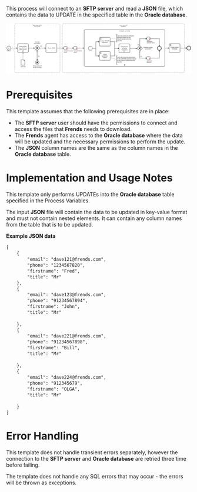 This process will connect to an **SFTP server** and read a **JSON** file, which contains the data to UPDATE in the specified table in the **Oracle database**.

![Template](assets/Json_file_from_SFTP_server_to_Oracle_DB_Update.svg)

# Prerequisites

This template assumes that the following prerequisites are in place:

- The **SFTP server** user should have the permissions to connect and access 
  the files that **Frends** needs to download.
- The **Frends** agent has access to the **Oracle database** where the data will be updated and the necessary permissions to perform the update.
- The **JSON** column names are the same as the column names in the **Oracle database** table.

# Implementation and Usage Notes

This template only performs UPDATEs into the **Oracle database** table specified in the Process Variables.

The input **JSON** file will contain the data to be updated in key-value format and must not contain nested elements.
It can contain any column names from the table that is to be updated.

**Example JSON data**

```
[
	{
		"email": "dave121@frends.com",
		"phone": "1234567820",
		"firstname": "Fred",
		"title": "Mr"
	},
	{
		"email": "dave123@frends.com",
		"phone": "91234567894",
		"firstname": "John",
		"title": "Mr"

	},
	{
		"email": "dave221@frends.com",
		"phone": "91234567898",
		"firstname": "Bill",
		"title": "Mr"

	},
	{
		"email": "dave224@frends.com",
		"phone": "912345679",
		"firstname": "OLGA",
		"title": "Mr"

	}
]
```

# Error Handling

This template does not handle transient errors separately, however the connection to the **SFTP server** and **Oracle database** are retried three time before failing.

The template does not handle any SQL errors that may occur - the errors will be thrown as exceptions.
